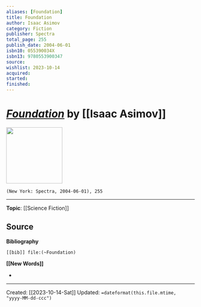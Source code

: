 ```yaml
---
aliases: [Foundation]
title: Foundation
author: Isaac Asimov
category: Fiction
publisher: Spectra
total_page: 255
publish_date: 2004-06-01
isbn10: 055390034X
isbn13: 9780553900347
source: 
wishlist: 2023-10-14
acquired: 
started: 
finished: 
---
```

# *[Foundation]()* by [[Isaac Asimov]]

<img src="http://books.google.com/books/content?id=IwywDY4P6gsC&printsec=frontcover&img=1&zoom=1&edge=curl&source=gbs_api" width=150>

`(New York: Spectra, 2004-06-01), 255`



--- 
**Topic**: [[Science Fiction]]

**Source**
- 

**Bibliography**

```query
[[bib]] file:(~Foundation)
```
 

**[[New Words]]**

- 

---
Created: [[2023-10-14-Sat]]
Updated: `=dateformat(this.file.mtime, "yyyy-MM-dd-ccc")`